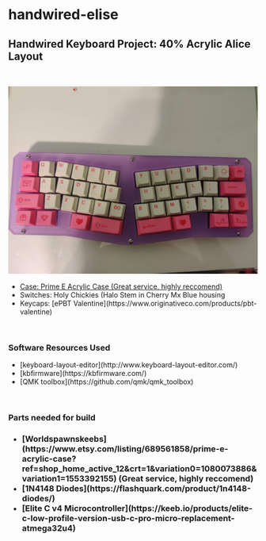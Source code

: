 # handwired-elise

<h2> Handwired Keyboard Project: 40% Acrylic Alice Layout </h2>
<br />

 ![Finished Keyboard](https://github.com/thekevinliao/handwired-elise/blob/main/images/finished_board.jpeg)

 <ul>
    <li><a href="https://www.etsy.com/listing/689561858/prime-e-acrylic-case?ref=shop_home_active_12&crt=1&variation0=1080073886&variation1=1553392155">Case: Prime E Acrylic Case (Great service, highly reccomend)</a></li>
    <li>Switches: Holy Chickies (Halo Stem in Cherry Mx Blue housing</li>
    <li>Keycaps: [ePBT Valentine](https://www.originativeco.com/products/pbt-valentine)</li>
 </ul>

 <br />


<h3>Software Resources Used</h3>
<ul>
    <li>[keyboard-layout-editor](http://www.keyboard-layout-editor.com/)</li>
    <li>[kbfirmware](https://kbfirmware.com/)</li>
    <li>[QMK toolbox](https://github.com/qmk/qmk_toolbox)</li>
</ul>

<br />

<h3>Parts needed for build<h3>
<ul>
    <li>[Worldspawnskeebs](https://www.etsy.com/listing/689561858/prime-e-acrylic-case?ref=shop_home_active_12&crt=1&variation0=1080073886&variation1=1553392155) (Great service, highly reccomend)</li>
    <li>[1N4148 Diodes](https://flashquark.com/product/1n4148-diodes/)</li>
    <li>[Elite C v4 Microcontroller](https://keeb.io/products/elite-c-low-profile-version-usb-c-pro-micro-replacement-atmega32u4)</li>
</ul>



